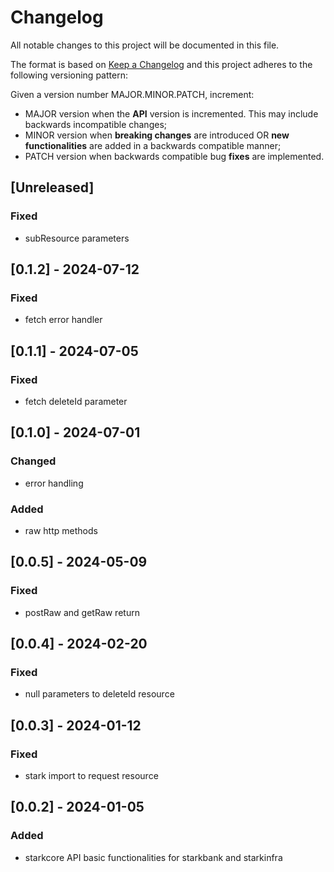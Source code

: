 # Changelog

All notable changes to this project will be documented in this file.

The format is based on [Keep a Changelog](https://keepachangelog.com/en/1.0.0/)
and this project adheres to the following versioning pattern:

Given a version number MAJOR.MINOR.PATCH, increment:

- MAJOR version when the **API** version is incremented. This may include backwards incompatible changes;
- MINOR version when **breaking changes** are introduced OR **new functionalities** are added in a backwards compatible manner;
- PATCH version when backwards compatible bug **fixes** are implemented.

## [Unreleased]
### Fixed
- subResource parameters

## [0.1.2] - 2024-07-12
### Fixed
- fetch error handler

## [0.1.1] - 2024-07-05
### Fixed
- fetch deleteId parameter

## [0.1.0] - 2024-07-01
### Changed
- error handling
### Added
- raw http methods

## [0.0.5] - 2024-05-09
### Fixed
- postRaw and getRaw return

## [0.0.4] - 2024-02-20
### Fixed 
- null parameters to deleteId resource

## [0.0.3] - 2024-01-12
### Fixed
- stark import to request resource

## [0.0.2] - 2024-01-05
### Added
- starkcore API basic functionalities for starkbank and starkinfra
